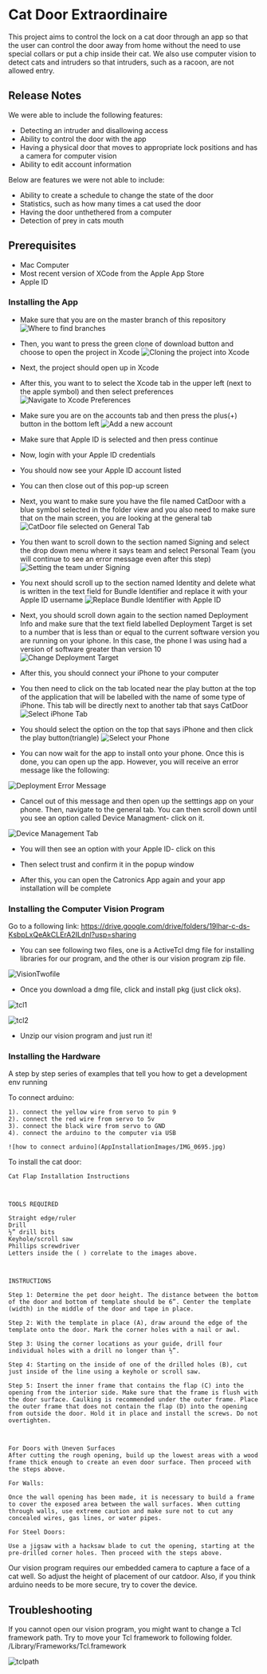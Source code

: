 # Cat Door Extraordinaire

This project aims to control the lock on a cat door through an app so that the user can control the door away from home without the need to use special collars or put a chip inside their cat. We also use computer vision to detect cats and intruders so that intruders, such as a racoon, are not allowed entry.

## Release Notes
We were able to include the following features:

- Detecting an intruder and disallowing access
- Ability to control the door with the app
- Having a physical door that moves to appropriate lock positions and has a camera for computer vision
- Ability to edit account information

Below are features we were not able to include:

- Ability to create a schedule to change the state of the door
- Statistics, such as how many times a cat used the door
- Having the door unthethered from a computer
- Detection of prey in cats mouth

## Prerequisites

- Mac Computer
- Most recent version of XCode from the Apple App Store
- Apple ID

### Installing the App

- Make sure that you are on the master branch of this repository
![Where to find branches](AppInstallationImages/masterBranchImage.png)

- Then, you want to press the green clone of download button and choose to open the project in Xcode
![Cloning the project into Xcode](AppInstallationImages/clonetoXcode.png)

- Next, the project should open up in Xcode

- After this, you want to to select the Xcode tab in the upper left (next to the apple symbol) and then select preferences
![Navigate to Xcode Preferences](AppInstallationImages/XcodePreferences.png)

- Make sure you are on the accounts tab and then press the plus(+) button in the bottom left
![Add a new account](AppInstallationImages/addAccount.png)

- Make sure that Apple ID is selected and then press continue

- Now, login with your Apple ID credentials

- You should now see your Apple ID account listed

- You can then close out of this pop-up screen

- Next, you want to make sure you have the file named CatDoor with a blue symbol selected in the folder view and you also need to make sure that on the main screen, you are looking at the general tab
![CatDoor file selected on General Tab](AppInstallationImages/catDoorGeneralTab.png)

- You then want to scroll down to the section named Signing and select the drop down menu where it says team and select Personal Team (you will continue to see an error message even after this step)
![Setting the team under Signing](AppInstallationImages/personalTeam.png)

- You next should scroll up to the section named Identity and delete what is written in the text field for Bundle Identifier and replace it with your Apple ID username
![Replace Bundle Identifier with Apple ID](AppInstallationImages/bundleIdentifier.png)

- Next, you should scroll down again to the section named Deployment Info and make sure that the text field labelled Deployment Target is set to a number that is less than or equal to the current software version you are running on your iphone. In this case, the phone I was using had a version of software greater than version 10
![Change Deployment Target](AppInstallationImages/deploymentTarget.png)

- After this, you should connect your iPhone to your computer

- You then need to click on the tab located near the play button at the top of the application that will be labelled with the name of some type of iPhone. This tab will be directly next to another tab that says CatDoor
![Select iPhone Tab](AppInstallationImages/typeOfPhoneTab.png)

- You should select the option on the top that says iPhone and then click the play button(triangle)
![Select your Phone](AppInstallationImages/selectDevice.png)

- You can now wait for the app to install onto your phone. Once this is done, you can open up the app. However, you will receive an error message like the following:

![Deployment Error Message](AppInstallationImages/errorOnPhone.jpeg)

- Cancel out of this message and then open up the setttings app on your phone. Then, navigate to the general tab. You can then scroll down until you see an option called Device Managment- click on it.

![Device Management Tab](AppInstallationImages/DeviceManagementTab.jpeg)

- You will then see an option with your Apple ID- click on this

- Then select trust and confirm it in the popup window

- After this, you can open the Catronics App again and your app installation will be complete


### Installing the Computer Vision Program

Go to a following link: https://drive.google.com/drive/folders/19lhar-c-ds-KsbpLxQeAkCLErA2ILdnl?usp=sharing

- You can see following two files, one is a ActiveTcl dmg file for installing libraries for our program, and the other is our vision program zip file.

![VisionTwofile](AppInstallationImages/installVision.png)


- Once you download a dmg file, click and install pkg (just click oks).


![tcl1](AppInstallationImages/tcl1.png)


![tcl2](AppInstallationImages/tcl2.png)


- Unzip our vision program and just run it!




### Installing the Hardware

A step by step series of examples that tell you how to get a development env running

To connect arduino:

```
1). connect the yellow wire from servo to pin 9
2). connect the red wire from servo to 5v
3). connect the black wire from servo to GND
4). connect the arduino to the computer via USB

![how to connect arduino](AppInstallationImages/IMG_0695.jpg)
```

To install the cat door:

```
Cat Flap Installation Instructions

 

TOOLS REQUIRED

Straight edge/ruler
Drill
½” drill bits
Keyhole/scroll saw
Phillips screwdriver
Letters inside the ( ) correlate to the images above.

 

INSTRUCTIONS

Step 1: Determine the pet door height. The distance between the bottom of the door and bottom of template should be 6”. Center the template (width) in the middle of the door and tape in place.

Step 2: With the template in place (A), draw around the edge of the template onto the door. Mark the corner holes with a nail or awl.

Step 3: Using the corner locations as your guide, drill four individual holes with a drill no longer than ½”.

Step 4: Starting on the inside of one of the drilled holes (B), cut just inside of the line using a keyhole or scroll saw.

Step 5: Insert the inner frame that contains the flap (C) into the opening from the interior side. Make sure that the frame is flush with the door surface. Caulking is recommended under the outer frame. Place the outer frame that does not contain the flap (D) into the opening from outside the door. Hold it in place and install the screws. Do not overtighten.

 

For Doors with Uneven Surfaces
After cutting the rough opening, build up the lowest areas with a wood frame thick enough to create an even door surface. Then proceed with the steps above.

For Walls:

Once the wall opening has been made, it is necessary to build a frame to cover the exposed area between the wall surfaces. When cutting through walls, use extreme caution and make sure not to cut any concealed wires, gas lines, or water pipes.

For Steel Doors:

Use a jigsaw with a hacksaw blade to cut the opening, starting at the pre-drilled corner holes. Then proceed with the steps above.
```

Our vision program requires our embedded camera to capture a face of a cat well. So adjust the height of placement of our catdoor. Also, if you think arduino needs to be more secure, try to cover the device.




## Troubleshooting

If you cannot open our vision program, you might want to change a Tcl framework path. Try to move your Tcl framework to
following folder. /Library/Frameworks/Tcl.framework

![tclpath](AppInstallationImages/tcl_path.png)



